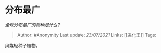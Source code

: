 # 分布最广
*全球分布最广的物种是什么?*

> Author: #Anonymity
Last update: *23/07/2021* 
Links: [[进化王]]
Tags:  


 
风媒轻种子植物。



